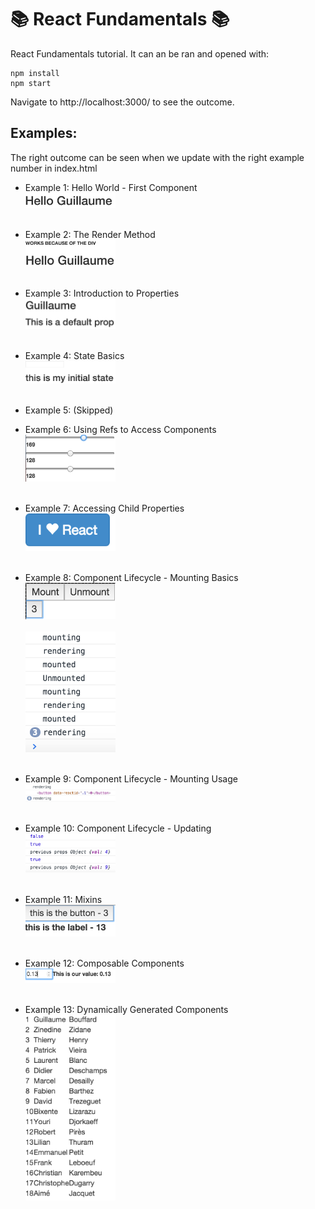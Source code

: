 :books: React Fundamentals :books: 
===

React Fundamentals tutorial.
It can an be ran and opened with:

```
npm install
npm start
```
Navigate to http://localhost:3000/ to see the outcome.

Examples:
----
The right outcome can be seen when we update with the right example number in index.html

- Example 1: Hello World - First Component
<br><img src="https://raw.githubusercontent.com/GBouffard/react-fundamentals/master/public/1.png" width=30%><br><br>

- Example 2: The Render Method
<br><img src="https://raw.githubusercontent.com/GBouffard/react-fundamentals/master/public/2.png" width=30%><br><br>

- Example 3: Introduction to Properties
<br><img src="https://raw.githubusercontent.com/GBouffard/react-fundamentals/master/public/3.png" width=30%><br><br>

- Example 4: State Basics
<br><img src="https://raw.githubusercontent.com/GBouffard/react-fundamentals/master/public/4.png" width=30%><br><br>

- Example 5: (Skipped)

- Example 6: Using Refs to Access Components
<br><img src="https://raw.githubusercontent.com/GBouffard/react-fundamentals/master/public/6.png" width=30%><br><br>

- Example 7: Accessing Child Properties
<br><img src="https://raw.githubusercontent.com/GBouffard/react-fundamentals/master/public/7.png" width=30%><br><br>

- Example 8: Component Lifecycle - Mounting Basics
<br><img src="https://raw.githubusercontent.com/GBouffard/react-fundamentals/master/public/8a.png" width=30%><br>
<br><img src="https://raw.githubusercontent.com/GBouffard/react-fundamentals/master/public/8b.png" width=30%><br><br>

- Example 9: Component Lifecycle - Mounting Usage
<br><img src="https://raw.githubusercontent.com/GBouffard/react-fundamentals/master/public/9.png" width=30%><br><br>

- Example 10: Component Lifecycle - Updating
<br><img src="https://raw.githubusercontent.com/GBouffard/react-fundamentals/master/public/10.png" width=30%><br><br>

- Example 11: Mixins
<br><img src="https://raw.githubusercontent.com/GBouffard/react-fundamentals/master/public/11.png" width=30%><br><br>

- Example 12: Composable Components
<br><img src="https://raw.githubusercontent.com/GBouffard/react-fundamentals/master/public/12.png" width=30%><br><br>

- Example 13: Dynamically Generated Components
<br><img src="https://raw.githubusercontent.com/GBouffard/react-fundamentals/master/public/13.png" width=30%><br><br>
